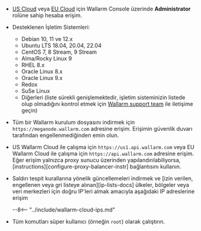 * [US Cloud](https://us1.my.wallarm.com/) veya [EU Cloud](https://my.wallarm.com/) için Wallarm Console üzerinde **Administrator** rolüne sahip hesaba erişim.
* Desteklenen İşletim Sistemleri:

    * Debian 10, 11 ve 12.x
    * Ubuntu LTS 18.04, 20.04, 22.04
    * CentOS 7, 8 Stream, 9 Stream
    * Alma/Rocky Linux 9
    * RHEL 8.x
    * Oracle Linux 8.x
    * Oracle Linux 9.x
    * Redox
    * SuSe Linux
    * Diğerleri (liste sürekli genişlemektedir, işletim sisteminizin listede olup olmadığını kontrol etmek için [Wallarm support team](mailto:support@wallarm.com) ile iletişime geçin)

* Tüm bir Wallarm kurulum dosyasını indirmek için `https://meganode.wallarm.com` adresine erişim. Erişimin güvenlik duvarı tarafından engellenmediğinden emin olun.
* US Wallarm Cloud ile çalışma için `https://us1.api.wallarm.com` veya EU Wallarm Cloud ile çalışma için `https://api.wallarm.com` adresine erişim. Eğer erişim yalnızca proxy sunucu üzerinden yapılandırılabiliyorsa, [instructions][configure-proxy-balancer-instr] bağlantısını kullanın.
* Saldırı tespit kurallarına yönelik güncellemeleri indirmek ve [izin verilen, engellenen veya gri listeye alınan][ip-lists-docs] ülkeler, bölgeler veya veri merkezleri için doğru IP'leri almak amacıyla aşağıdaki IP adreslerine erişim

    --8<-- "../include/wallarm-cloud-ips.md"
* Tüm komutları süper kullanıcı (örneğin `root`) olarak çalıştırın.